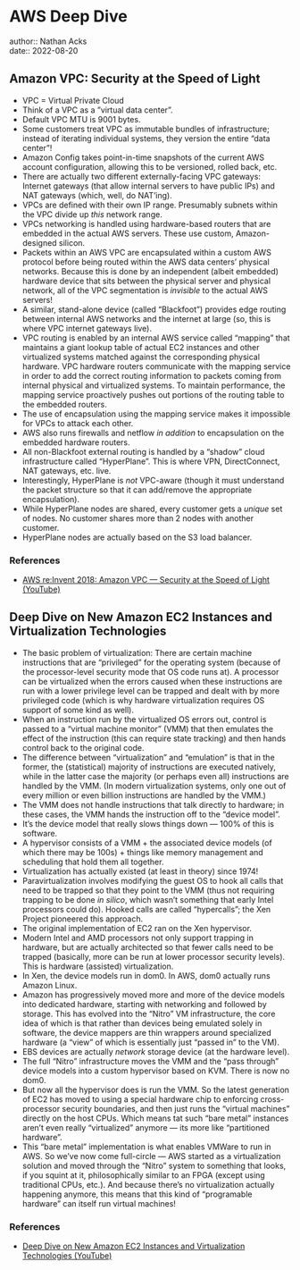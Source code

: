 # AWS Deep Dive

author:: Nathan Acks  
date:: 2022-08-20

## Amazon VPC: Security at the Speed of Light

* VPC = Virtual Private Cloud
* Think of a VPC as a ”virtual data center”.
* Default VPC MTU is 9001 bytes.
* Some customers treat VPC as immutable bundles of infrastructure; instead of iterating individual systems, they version the entire “data center”!
* Amazon Config takes point-in-time snapshots of the current AWS account configuration, allowing this to be versioned, rolled back, etc.
* There are actually two different externally-facing VPC gateways: Internet gateways (that allow internal servers to have public IPs) and NAT gateways (which, well, do NAT’ing).
* VPCs are defined with their own IP range. Presumably subnets within the VPC divide up *this* network range.
* VPCs networking is handled using hardware-based routers that are embedded in the actual AWS servers. These use custom, Amazon-designed silicon.
* Packets within an AWS VPC are encapsulated within a custom AWS protocol before being routed within the AWS data centers’ physical networks. Because this is done by an independent (albeit embedded) hardware device that sits between the physical server and physical network, all of the VPC segmentation is *invisible* to the actual AWS servers!
* A similar, stand-alone device (called “Blackfoot”) provides edge routing between internal AWS networks and the internet at large (so, this is where VPC internet gateways live).
* VPC routing is enabled by an internal AWS service called “mapping” that maintains a giant lookup table of actual EC2 instances and other virtualized systems matched against the corresponding physical hardware. VPC hardware routers communicate with the mapping service in order to add the correct routing information to packets coming from internal physical and virtualized systems. To maintain performance, the mapping service proactively pushes out portions of the routing table to the embedded routers.
* The use of encapsulation using the mapping service makes it impossible for VPCs to attack each other.
* AWS also runs firewalls and netflow *in addition* to encapsulation on the embedded hardware routers.
* All non-Blackfoot external routing is handled by a “shadow” cloud infrastructure called “HyperPlane”. This is where VPN, DirectConnect, NAT gateways, etc. live.
* Interestingly, HyperPlane is *not* VPC-aware (though it must understand the packet structure so that it can add/remove the appropriate encapsulation).
* While HyperPlane nodes are shared, every customer gets a *unique* set of nodes. No customer shares more than 2 nodes with another customer.
* HyperPlane nodes are actually based on the S3 load balancer.

### References

* [AWS re:Invent 2018: Amazon VPC — Security at the Speed of Light (YouTube)](https://youtu.be/uhXalpNzPU4)

## Deep Dive on New Amazon EC2 Instances and Virtualization Technologies

* The basic problem of virtualization: There are certain machine instructions that are “privileged” for the operating system (because of the processor-level security mode that OS code runs at). A processor can be virtualized when the errors caused when these instructions are run with a lower privilege level can be trapped and dealt with by more privileged code (which is why hardware virtualization requires OS support of some kind as well).
* When an instruction run by the virtualized OS errors out, control is passed to a “virtual machine monitor” (VMM) that then emulates the effect of the instruction (this can require state tracking) and then hands control back to the original code.
* The difference between “virtualization” and “emulation” is that in the former, the (statistical) majority of instructions are executed natively, while in the latter case the majority (or perhaps even all) instructions are handled by the VMM. (In modern virtualization systems, only one out of every million or even billion instructions are handled by the VMM.)
* The VMM does not handle instructions that talk directly to hardware; in these cases, the VMM hands the instruction off to the “device model”.
* It’s the device model that really slows things down — 100% of this is software.
* A hypervisor consists of a VMM + the associated device models (of which there may be 100s) + things like memory management and scheduling that hold them all together.
* Virtualization has actually existed (at least in theory) since 1974!
* Paravirtualization involves modifying the guest OS to hook all calls that need to be trapped so that they point to the VMM (thus not requiring trapping to be done *in silico*, which wasn’t something that early Intel processors could do). Hooked calls are called “hypercalls”; the Xen Project pioneered this approach.
* The original implementation of EC2 ran on the Xen hypervisor.
* Modern Intel and AMD processors not only support trapping in hardware, but are actually architected so that fewer calls need to be trapped (basically, more can be run at lower processor security levels). This is hardware (assisted) virtualization.
* In Xen, the device models run in dom0. In AWS, dom0 actually runs Amazon Linux.
* Amazon has progressively moved more and more of the device models into dedicated hardware, starting with networking and followed by storage. This has evolved into the “Nitro” VM infrastructure, the core idea of which is that rather than devices being emulated solely in software, the device mappers are thin wrappers around specialized hardware (a “view” of which is essentially just “passed in” to the VM).
* EBS devices are actually *network* storage device (at the hardware level).
* The full “Nitro” infrastructure moves the VMM and the “pass through” device models into a custom hypervisor based on KVM. There is now no dom0.
* But now all the hypervisor does is run the VMM. So the latest generation of EC2 has moved to using a special hardware chip to enforcing cross-processor security boundaries, and then just runs the “virtual machines” directly on the host CPUs. Which means tat such “bare metal” instances aren’t even really “virtualized” anymore — its more like “partitioned hardware”.
* This “bare metal” implementation is what enables VMWare to run in AWS. So we’ve now come full-circle — AWS started as a virtualization solution and moved through the “Nitro” system to something that looks, if you squint at it, philosophically similar to an FPGA (except using traditional CPUs, etc.). And because there’s no virtualization actually happening anymore, this means that this kind of “programable hardware” can itself run virtual machines!

### References

* [Deep Dive on New Amazon EC2 Instances and Virtualization Technologies (YouTube)](https://youtu.be/AAq-DDbFiIE)
